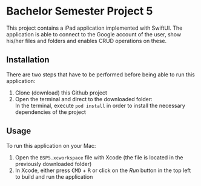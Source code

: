 # Bachelor Semester Project 5

This project contains a iPad application implemented with SwiftUI. The application is able to connect to the Google account of the user, show his/her files and folders and enables CRUD operations on these.

## Installation
There are two steps that have to be performed before being able to run this application:
1. Clone (download) this Github project
2. Open the terminal and direct to the downloaded folder: \
    In the terminal, execute ``pod install`` in order to install the necessary dependencies of the project

## Usage

To run this application on your Mac:
1. Open the ``BSP5.xcworkspace`` file with Xcode (the file is located in the previously downloaded folder)
2. In Xcode, either press <kbd>CMD</kbd> + <kbd>R</kbd> or click on the *Run* button in the top left to build and run the application
